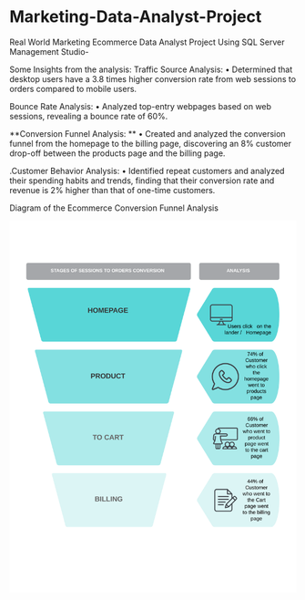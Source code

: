 # Marketing-Data-Analyst-Project
Real World Marketing Ecommerce Data Analyst Project Using SQL Server Management Studio-

Some Insights from the analysis:
Traffic Source Analysis: 
• Determined that desktop users have a 3.8 times higher conversion rate from web sessions to orders 
 compared to mobile users.

Bounce Rate Analysis:
• Analyzed top-entry webpages based on web sessions, revealing a bounce rate of 60%.

**Conversion Funnel Analysis: **
• Created and analyzed the conversion funnel from the homepage to the billing page, discovering an 
 8% customer drop-off between the products page and the billing page.

.Customer Behavior Analysis:
• Identified repeat customers and analyzed their spending habits and trends, finding that their 
 conversion rate and revenue is 2% higher than that of one-time customers.

Diagram of the Ecommerce Conversion Funnel Analysis

![Conversion Funnel Analysis](Sales_funnel.png)
